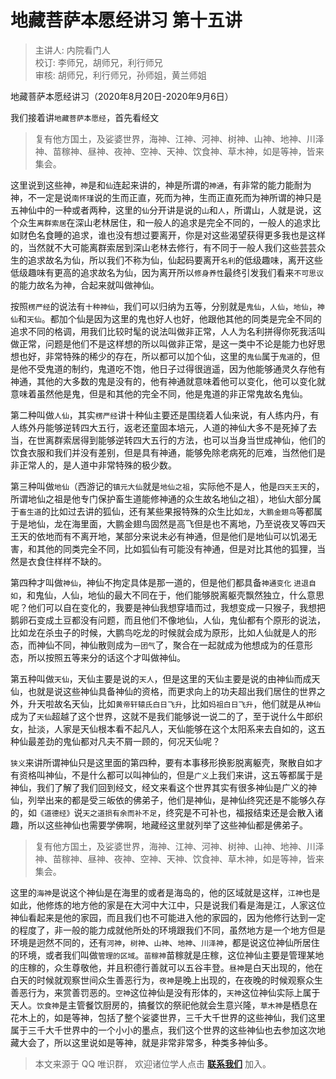 # 地藏菩萨本愿经讲习 第十五讲

> 主讲人: 内院看门人 <br />
> 校订: 李师兄，胡师兄，利行师兄 <br />
> 审核: 胡师兄，利行师兄，孙师姐，黄兰师姐 <br />

地藏菩萨本愿经讲习（2020年8月20日-2020年9月6日）

我们接着讲`地藏菩萨本愿经`，首先看经文

> 复有他方国土，及娑婆世界，海神、江神、河神、树神、山神、地神、川泽神、苗稼神、昼神、夜神、空神、天神、饮食神、草木神，如是等神，皆来集会。

这里说到这些神，`神`是和`仙`连起来讲的，神是所谓的`神通`，有非常的能力能耐为神，不一定是说`南怀瑾`说的生而正直，死而为神，生而正直死而为神所谓的神只是五神仙中的一种或者两种，这里的`仙`分开讲是说的`山`和`人`，所谓山，人就是说，这个众生`离群索居`在深山老林居住，和一般人的追求是完全不同的，一般人的追求比如财色名食睡的追求，谁也没有想过要离开，你是对这些渴望获得更多我也是这样的，当然就不大可能离群索居到深山老林去修行，有不同于一般人我们这些芸芸众生的追求故名为仙，所以我们不称为仙，仙起码要离开`名利`的低级趣味，离开这些低级趣味有更高的追求故名为仙，因为离开所以`修身养性`最终引发我们看来`不可思议`的能力故名为神，合起来就叫做神仙。

按照`楞严经`的说法有`十种神仙`，我们可以归纳为五等，分别就是`鬼仙`，`人仙`，`地仙`，`神仙`和`天仙`。都加个仙是因为这里的鬼也好人也好，他跟他其他的同类是完全不同的追求不同的格调，用我们比较时髦的说法叫做非正常，人人为名利拼得你死我活叫做正常，问题是他们不是这样想的所以叫做非正常，是这一类中不论是能力也好思想也好，非常特殊的稀少的存在，所以都可以加个仙，这里的`鬼仙`属于`鬼道`的，但是他不受鬼道的制约，鬼道吃不饱，他日子过得很逍遥，因为他能够通灵久存他有神通，其他的大多数的鬼是没有的，他有神通就意味着他可以变化，他可以变化就意味着虽然他是鬼，但是和其他的完全不同，他是鬼道的非正常鬼故名鬼仙。

第二种叫做`人仙`，其实`楞严经`讲十种仙主要还是围绕着人仙来说，有人练内丹，有人练外丹能够逆转四大五行，返老还童固本培元，人道的神仙大多不是死掉了去当，在世离群索居得到能够逆转四大五行的方法，也可以当身当世成神仙，他们的饮食衣服和我们并没有差别，但是具有神通，能够免除老病死的厄难，当然他们是非正常人的，是人道中非常特殊的极少数。

第三种叫做`地仙`（西游记的`镇元大仙`就是`地仙之祖`，实际他不是人，他是`四天王天`的，所谓地仙之祖是他专门保护畜生道能修神通的众生故名地仙之祖），地仙大部分属于`畜生道`的比如过去讲的狐仙，还有某些果报特殊的众生比如`龙`，`大鹏金翅鸟`等都属于是地仙，龙在海里面，大鹏金翅鸟固然是高飞但是也不离地，乃至说夜叉等四天王天的依地而有不离开地，某部分来说未必有神通，但是他们是地仙可以饥渴无害，和其他的同类完全不同，比如狐仙有可能没有神通，但是对比其他的狐狸，当然是衣食住样样不缺的。

第四种才叫做`神仙`，神仙不拘定具体是那一道的，但是他们都具备`神通变化` `进退自如`，和鬼仙，人仙，地仙的最大不同在于，他们能够脱离躯壳飘然独立，什么意思呢？他们可以自在变化的，我要是神仙我想穿墙而过，我想变成一只猴子，我想把鹅卵石变成土豆都没有问题，而且他们不像地仙，人仙，鬼仙都有个原形的说法，比如龙在杀虫子的时候，大鹏鸟吃龙的时候就会成为原形，比如人仙就是人的形态，而神仙不同，神仙散则成为`一团气`了，聚合在一起就成为他想成为的任意形态，所以按照五等来分的话这个才叫做神仙。

第五种叫做`天仙`，天仙主要是说的`天人`，但是这里的天仙主要是说的由神仙而成天仙，也就是说这些神仙具备神仙的资格，而更求向上的功夫超出我们居住的世界之外，升天啦故名天仙，比如`黄帝轩辕氏白日飞升`，比如`妈祖白日飞升`，他们就是从`神仙`成为了`天仙`超越了这个世界，这就不是我们能够说一说二的了，至于说什么牛郎织女，扯淡，人家是天仙根本看不起凡人，天仙能够在这个太阳系来去自如的，这五种仙最差劲的鬼仙都对凡夫不屑一顾的，何况天仙呢？

`狭义`来讲所谓神仙只是这里面的第四种，要有本事移形换影脱离躯壳，聚散自如才有资格叫神仙，不是什么都可以叫神仙的，但是`广义`上我们来讲，这五等都属于是神仙，我们了解了我们回到经文，经文来看这个世界其实有很多神仙是广义的神仙，列举出来的都是受三皈依的佛弟子，他们是神仙，是神仙终究还是不能够久存的，如`《道德经》`说`天之道损有余而补不足`，终究是不可补也，福报结束还是会散入诸趣，所以这些神仙也需要学佛啊，地藏经这里就列举了这些神仙都是佛弟子。

> 复有他方国土，及娑婆世界，海神、江神、河神、树神、山神、地神、川泽神、苗稼神、昼神、夜神、空神、天神、饮食神、草木神，如是等神，皆来集会。

这里的`海神`是说这个神仙是在海里的或者是海岛的，他的区域就是这样，`江神`也是如此，他修炼的地方他的家是在大河中大江中，只是说我们看是海是江，人家这位神仙看起来是他的家园，而且我们也不可能进入他的家园的，因为他修行达到一定的程度了，非一般的能力成就他所处的环境跟我们不同，虽然地方是一个地方但是环境是迥然不同的，还有`河神`，`树神`、`山神`、`地神`、`川泽神`，都是说这位神仙所居住的环境，或者我们叫做`管理的区域`。`苗稼神`苗稼就是庄稼，这位神仙主要是管理某地的庄稼的，众生尊敬他，并且积德行善就可以五谷丰登。`昼神`是白天出现的，他在白天的时候就观察世间众生善恶行为，`夜神`是晚上出现的，在夜晚的时候观察众生善恶行为，来赏善罚恶的。`空神`这位神仙是没有形体的，`天神`这位神仙实际上属于天人。`饮食神`是主管餐饮厨房的，搞餐饮的祭祀他就会生意兴隆，`草木神`是栖息在花木上的，如是等神，包括了整个娑婆世界，三千大千世界的这些神仙，我们这里属于三千大千世界中的一个小小的墨点，我们这个世界的这些神仙也去参加这次地藏大会了，所以这里说如是等神，就是非常非常多，种类多神仙多。

> 本文来源于 QQ 唯识群， 欢迎诸位学人点击 **[联系我们](https://mp.weixin.qq.com/s/lZCfWjmLjgNR165Tx4_bCQ)** 加入。

